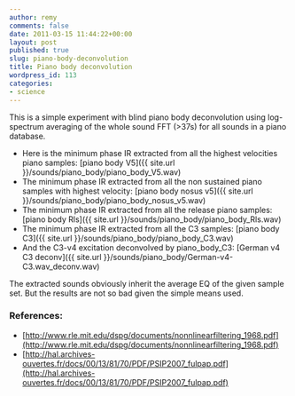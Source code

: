 ```yaml
---
author: remy
comments: false
date: 2011-03-15 11:44:22+00:00
layout: post
published: true
slug: piano-body-deconvolution
title: Piano body deconvolution
wordpress_id: 113
categories:
- science
---
```


This is a simple experiment with blind piano body deconvolution using log-spectrum averaging of the whole sound FFT (>37s) for all sounds in a piano database.

- Here is the minimum phase IR extracted from all the highest velocities piano samples: [piano body V5]({{ site.url }}/sounds/piano_body/piano_body_V5.wav)
- The minimum phase IR extracted from all the non sustained piano samples with highest velocity: [piano body nosus v5]({{ site.url }}/sounds/piano_body/piano_body_nosus_v5.wav)
- The minimum phase IR extracted from all the release piano samples: [piano body Rls]({{ site.url }}/sounds/piano_body/piano_body_Rls.wav)
- The minimum phase IR extracted from all the C3 samples: [piano body C3]({{ site.url }}/sounds/piano_body/piano_body_C3.wav)
- And the C3-v4 excitation deconvolved by piano_body_C3: [German v4 C3 deconv]({{ site.url }}/sounds/piano_body/German-v4-C3.wav_deconv.wav)

The extracted sounds obviously inherit the average EQ of the given sample set. But the results are not so bad given the simple means used.

### References:


- [http://www.rle.mit.edu/dspg/documents/nonnlinearfiltering_1968.pdf](http://www.rle.mit.edu/dspg/documents/nonnlinearfiltering_1968.pdf)
- [http://hal.archives-ouvertes.fr/docs/00/13/81/70/PDF/PSIP2007_fulpap.pdf](http://hal.archives-ouvertes.fr/docs/00/13/81/70/PDF/PSIP2007_fulpap.pdf)
